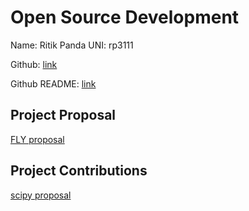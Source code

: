 # Open Source Development

Name: Ritik Panda
UNI: rp3111

Github: [link](https://github.com/Ritik3111)

Github README: [link](https://github.com/Ritik3111/Ritik3111/blob/main/README.md)


## Project Proposal

[FLY proposal](./projects/python/Fly.md)

## Project Contributions
[scipy proposal](./projects/python/scipy.md)
